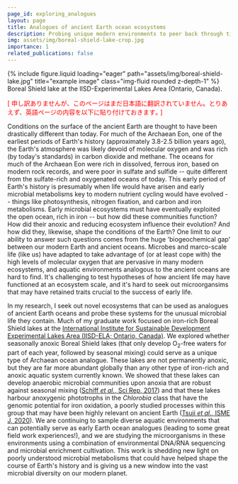 ```yaml
---
page_id: exploring_analogues
layout: page
title: Analogues of ancient Earth ocean ecosystems
description: Probing unique modern environments to peer back through time at ancient metabolisms and nutrient cycles
img: assets/img/boreal-shield-lake-crop.jpg
importance: 1
related_publications: false
---
```


<div class="row">
    <div class="col-sm mt-3 mt-md-0">
        {% include figure.liquid loading="eager" path="assets/img/boreal-shield-lake.jpg" title="example image" class="img-fluid rounded z-depth-1" %}
    </div>
</div>
<div class="caption">
    Boreal Shield lake at the IISD-Experimental Lakes Area (Ontario, Canada).
</div>

<p style="color:red">[ 申し訳ありませんが、このページはまだ日本語に翻訳されていません。とりあえず、英語ページの内容を以下に貼り付けておきます｡ ]</p>

Conditions on the surface of the ancient Earth are thought to have been drastically different than today.
For much of the Archaean Eon, one of the earliest periods of Earth's history (approximately 3.8-2.5 billion years ago),
the Earth's atmosphere was likely devoid of molecular oxygen and
was rich (by today's standards) in carbon dioxide and methane. The oceans for much of the Archaean Eon were rich
in dissolved, ferrous iron, based on modern rock records, and were poor in sulfate and sulfide -- quite different from
the sulfate-rich and oxygenated oceans of today. This early period of Earth's history is presumably when life would have
arisen and early microbial metabolisms key to modern nutrient cycling would have evolved -- things like photosynthesis,
nitrogen fixation, and carbon and iron metabolisms. Early microbial ecosystems must have eventually exploited the open
ocean, rich in iron -- but how did these communities function? How did their anoxic and reducing ecosystem influence
their evolution? And how did they, likewise, shape the conditions of the Earth? One limit to our ability to answer such
questions comes from the huge 'biogeochemical gap' between our modern Earth and ancient oceans.
Microbes and marco-scale life (like us) have adapted to take advantage of (or at least cope with) the high levels of
molecular oxygen that are pervasive in many modern ecosystems, and aquatic environments analogous to the ancient oceans are hard to find. It's
challenging to test hypotheses of how ancient life may have functioned at an ecosystem scale, and it's hard to seek out
microorgansims that may have retained traits crucial to the success of early life.

In my research, I seek out novel ecosystems that can be used as analogues of ancient Earth oceans and probe these systems
for the unusual microbial life they contain. Much of my graduate work focused on iron-rich Boreal Shield lakes at
the <a href='http://iisd.org/ela/'>International Institute for Sustainable Development Experimental Lakes Area
(IISD-ELA; Ontario, Canada)</a>. We explored whether seasonally anoxic Boreal Shield lakes (that only develop
O<sub>2</sub>-free waters for part of each year, followed by seasonal mixing) could serve as a unique type of Archaean
ocean analogue. These lakes are not permanently anoxic, but they are far more abundant globally than any other type of
iron-rich and anoxic aquatic system currently known. We showed that these lakes can develop anaerobic microbial communities upon
anoxia that are robust against seasonal mixing (<a href='https://doi.org/10.1038/srep46708'>Schiff <i>et al.</i>, Sci Rep, 2017</a>) and that these lakes harbour
anoxygenic phototrophs in the *Chlorobia* class that have the genomic potential for iron oxidation, a poorly studied
processes within this group that may have been highly relevant on ancient Earth (<a href='https://doi.org/10.1038/s41396-020-0725-0'>Tsuji <i>et al.</i>, ISME J, 2020</a>). We are
continuing to sample diverse aquatic environments that can potentially serve as early Earth ocean analogues (leading to
some great field work experiences!), and we are studying the microorganisms in these environments using a combination of
environmental DNA/RNA sequencing and microbial enrichment cultivation. This work is shedding new
light on poorly understood microbial metabolisms that could have helped shape the course of Earth's history and is
giving us a new window into the vast microbial diversity on our modern planet.
